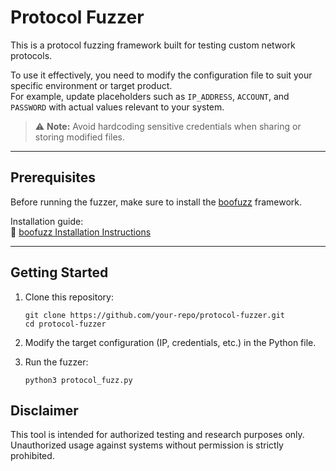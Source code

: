 # Protocol Fuzzer

This is a protocol fuzzing framework built for testing custom network protocols.

To use it effectively, you need to modify the configuration file to suit your specific environment or target product.  
For example, update placeholders such as `IP_ADDRESS`, `ACCOUNT`, and `PASSWORD` with actual values relevant to your system.

> ⚠️ **Note:** Avoid hardcoding sensitive credentials when sharing or storing modified files.

---

## Prerequisites

Before running the fuzzer, make sure to install the [boofuzz](https://github.com/jtpereyda/boofuzz) framework.

Installation guide:  
📖 [boofuzz Installation Instructions](https://github.com/jtpereyda/boofuzz/blob/master/INSTALL.rst)

---

## Getting Started

1. Clone this repository:
   ```
   git clone https://github.com/your-repo/protocol-fuzzer.git
   cd protocol-fuzzer
   ```
2. Modify the target configuration (IP, credentials, etc.) in the Python file.

3. Run the fuzzer:
   ```
   python3 protocol_fuzz.py
   ```
## Disclaimer
This tool is intended for authorized testing and research purposes only. Unauthorized usage against systems without permission is strictly prohibited.
